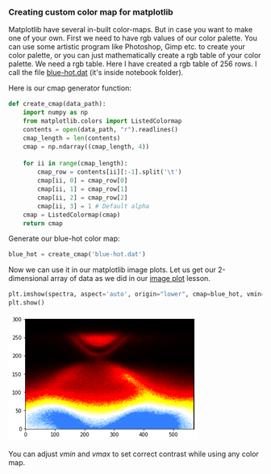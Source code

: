 ### Creating custom color map for matplotlib 

Matplotlib have several in-built color-maps. But in case you want to make one of your own. First we need to have rgb values of our color palette. You can use some artistic program like Photoshop, Gimp etc. to create your color palette, or you can just mathematically create a rgb table of your color palette. We need a rgb table. Here I have created a rgb table of 256 rows. I call the file [blue-hot.dat](https://github.com/pranabdas/python-learning/) (it's inside notebook folder). 

Here is our cmap generator function: 
```py 
def create_cmap(data_path):
    import numpy as np
    from matplotlib.colors import ListedColormap
    contents = open(data_path, "r").readlines()
    cmap_length = len(contents)
    cmap = np.ndarray((cmap_length, 4))

    for ii in range(cmap_length):
        cmap_row = contents[ii][:-1].split('\t')
        cmap[ii, 0] = cmap_row[0]
        cmap[ii, 1] = cmap_row[1]
        cmap[ii, 2] = cmap_row[2]
        cmap[ii, 3] = 1 # Default alpha
    cmap = ListedColormap(cmap)
    return cmap
``` 

Generate our blue-hot color map: 
```py 
blue_hot = create_cmap('blue-hot.dat')
```

Now we can use it in our matplotlib image plots. Let us get our 2-dimensional array of data as we did in our [image plot](image-plot.md) lesson. 
```py 
plt.imshow(spectra, aspect='auto', origin="lower", cmap=blue_hot, vmin=0, vmax=3000)
plt.show()
``` 

![custom-color-map](../img/custom-color-map.png) 

You can adjust *vmin* and *vmax* to set correct contrast while using any color map. 
